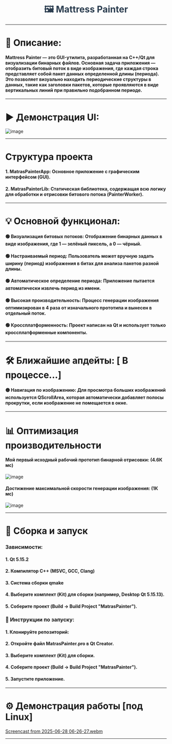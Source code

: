 <h1 style="font-size: 28px; color: #2c3e50; text-align: center;">
  🖼 Mattress Painter
</h1>

---
# 📌 Описание:
#### Mattress Painter — это GUI-утилита, разработанная на C++/Qt для визуализации бинарных файлов. Основная задача приложения — отобразить битовый поток в виде изображения, где каждая строка представляет собой пакет данных определенной длины (периода). Это позволяет визуально находить периодические структуры в данных, такие как заголовки пакетов, которые проявляются в виде вертикальных линий при правильно подобранном периоде.
---
# ▶️ Демонстрация UI:
![image](https://github.com/user-attachments/assets/0c6ccc6f-82e3-4e94-8506-906e6ae9380e)


---
# Структура проекта
#### 1. MatrasPainterApp: Основное приложение с графическим интерфейсом (GUI).
#### 2. MatrasPainterLib: Статическая библиотека, содержащая всю логику для обработки и отрисовки битового потока (PainterWorker).

---
# 💡 Основной функционал:
#### 🟢 Визуализация битовых потоков: Отображение бинарных данных в виде изображения, где 1 — зелёный пиксель, а 0 — чёрный.
#### 🟢 Настраиваемый период: Пользователь может вручную задать ширину (период) изображения в битах для анализа пакетов разной длины.
#### 🟢 Автоматическое определение периода: Приложение пытается автоматически извлечь период из имени.
#### 🟢 Высокая производительность: Процесс генерации изображения оптимизирован в 4 раза от изначального прототипа и вынесен в отдельный поток.
#### 🟢 Кроссплатформенность: Проект написан на Qt и использует только кроссплатформенные компоненты.

---
# 🛠 Ближайшие апдейты: [ В процессе...]
#### 🟡 Навигация по изображению: Для просмотра больших изображений используется QScrollArea, которая автоматически добавляет полосы прокрутки, если изображение не помещается в окне.

---

# 📊 Оптимизация производительности
#### Мой первый исходный рабочий прототип бинарной отрисовки: (4.6К мс)
![image](https://github.com/user-attachments/assets/f0955762-d444-4ce7-ab54-d3cd3ef04b9e)
#### Достижение максимальной скорости генерации изображения:  (1К мс)
![image](https://github.com/user-attachments/assets/08b52c62-0e67-4d49-8013-48195f3750c5)

---

# 📗 Cборка и запуск
### Зависимости:
#### 1. Qt 5.15.2
#### 2. Компилятор C++ (MSVC, GCC, Clang)
#### 3. Система сборки qmake
#### 4. Выберите комплект (Kit) для сборки (например, Desktop Qt 5.15.13).
#### 5. Соберите проект (Build -> Build Project "MatrasPainter").

### 🔨 Инструкции по запуску:
#### 1. Клонируйте репозиторий: 
#### 2. Откройте файл MatrasPainter.pro в Qt Creator.
#### 3. Выберите комплект (Kit) для сборки.
#### 4. Соберите проект (Build -> Build Project "MatrasPainter").
#### 5. Запустите приложение.
---

# ⚙️ Демонстрация работы [под Linux]

[Screencast from 2025-06-28 06-26-27.webm](https://github.com/user-attachments/assets/9c777198-6f1a-4642-b5f6-2c5e72043ef6)


---
